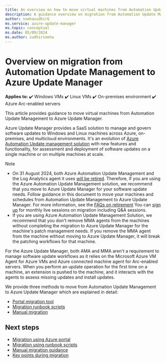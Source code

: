 ```yaml
---
title: An overview on how to move virtual machines from Automation Update Management to Azure Update Manager
description: A guidance overview on migration from Automation Update Management to Azure Update Manager
author: snehasudhirG
ms.service: azure-update-manager
ms.topic: conceptual
ms.date: 05/09/2024
ms.author: sudhirsneha
---
```


# Overview on migration from Automation Update Management to Azure Update Manager

**Applies to:** :heavy_check_mark: Windows VMs :heavy_check_mark: Linux VMs :heavy_check_mark: On-premises environment :heavy_check_mark: Azure Arc-enabled servers

This article provides guidance to move virtual machines from Automation Update Management to Azure Update Manager.

Azure Update Manager provides a SaaS solution to manage and govern software updates to Windows and Linux machines across Azure, on-premises, and multicloud environments. It's an evolution of [Azure Automation Update management solution](../automation/update-management/overview.md) with new features and functionality, for assessment and deployment of software updates on a single machine or on multiple machines at scale.

> [!Note]
> - On 31 August 2024, both Azure Automation Update Management and the Log Analytics agent it uses [will be retired](https://azure.microsoft.com/updates/were-retiring-the-log-analytics-agent-in-azure-monitor-on-31-august-2024/). Therefore, if you are using the Azure Automation Update Management solution, we recommend that you move to Azure Update Manager for your software update needs. Follow guidance in this document to move your machines and schedules from Automation Update Management to Azure Update Manager. For more information, see the [FAQs on retirement](https://aka.ms/aum-migration-faqs) You can [sign up](https://aka.ms/AUMLive) for monthly live sessions on migration including Q&A sessions.
> - If you are using Azure Automation Update Management Solution, we recommend that you don't remove MMA agents from the machines without completing the migration to Azure Update Manager for the machine's patch management needs. If you remove the MMA agent from the machine without moving to Azure Update Manager, it will break the patching workflows for that machine. 

For the Azure Update Manager, both AMA and MMA aren't a requirement to manage software update workflows as it relies on the Microsoft Azure VM Agent for Azure VMs and Azure connected machine agent for Arc-enabled servers. When you perform an update operation for the first time on a machine, an extension is pushed to the machine, and it interacts with the agents to assess missing updates and install updates.

We provide three methods to move from Automation Update Management to Azure Update Manager which are explained in detail:
- [Portal migration tool](migration-using-portal.md)
- [Migration runbook scripts](migration-using-runbook-scripts.md)
- [Manual migration](migration-manual.md)


## Next steps

- [Migration using Azure portal](migration-using-portal.md)
- [Migration using runbook scripts](migration-using-runbook-scripts.md)
- [Manual migration guidance](migration-manual.md)
- [Key points during migration](migration-key-points.md)